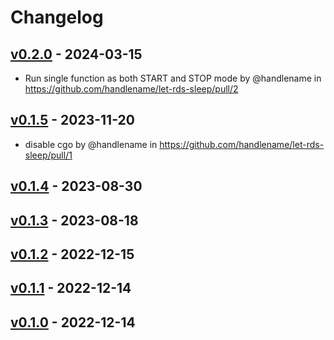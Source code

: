 # Changelog

## [v0.2.0](https://github.com/handlename/let-rds-sleep/compare/v0.1.5...v0.2.0) - 2024-03-15
- Run single function as both START and STOP mode by @handlename in https://github.com/handlename/let-rds-sleep/pull/2

## [v0.1.5](https://github.com/handlename/let-rds-sleep/compare/v0.1.4...v0.1.5) - 2023-11-20
- disable cgo by @handlename in https://github.com/handlename/let-rds-sleep/pull/1

## [v0.1.4](https://github.com/handlename/let-rds-sleep/compare/v0.1.3...v0.1.4) - 2023-08-30

## [v0.1.3](https://github.com/handlename/let-rds-sleep/compare/v0.1.2...v0.1.3) - 2023-08-18

## [v0.1.2](https://github.com/handlename/let-rds-sleep/compare/v0.1.1...v0.1.2) - 2022-12-15

## [v0.1.1](https://github.com/handlename/let-rds-sleep/compare/v0.1.0...v0.1.1) - 2022-12-14

## [v0.1.0](https://github.com/handlename/let-rds-sleep/commits/v0.1.0) - 2022-12-14
